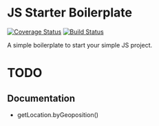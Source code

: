 # JS Starter Boilerplate

[![Coverage Status](https://coveralls.io/repos/github/gustavocardoso/accuweather-wrapper/badge.svg?branch=master)](https://coveralls.io/github/gustavocardoso/accuweather-wrapper?branch=master) [![Build Status](https://travis-ci.com/gustavocardoso/accuweather-wrapper.svg?branch=master)](https://travis-ci.com/gustavocardoso/accuweather-wrapper)

A simple boilerplate to start your simple JS project.

# TODO

## Documentation

- getLocation.byGeoposition()
